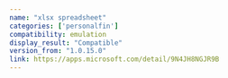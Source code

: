 ```yaml
---
name: "xlsx spreadsheet"
categories: ['personalfin']
compatibility: emulation
display_result: "Compatible"
version_from: "1.0.15.0"
link: https://apps.microsoft.com/detail/9N4JH8NGJR9B
---
```

